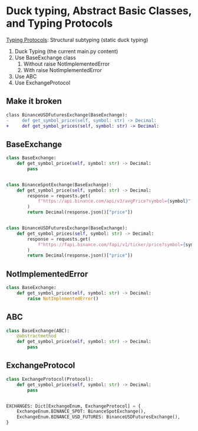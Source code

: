 # Duck typing, Abstract Basic Classes, and Typing Protocols

[Typing Protocols](https://peps.python.org/pep-0544/): Structural subtyping (static duck typing)

1. Duck Typing (the current main.py content)
2. Use BaseExchange class
   1. Without raise NotImplementedError
   2. With raise NotImplementedError
3. Use ABC
4. Use ExchangeProtocol

## Make it broken

```diff
class BinanceUSDFuturesExchange(BaseExchange):
-     def get_symbol_price(self, symbol: str) -> Decimal:
+     def get_symbol_prices(self, symbol: str) -> Decimal:
```

## BaseExchange

```python
class BaseExchange:
    def get_symbol_price(self, symbol: str) -> Decimal:
        pass


class BinanceSpotExchange(BaseExchange):
    def get_symbol_price(self, symbol: str) -> Decimal:
        response = requests.get(
            f"https://api.binance.com/api/v3/avgPrice?symbol={symbol}"
        )
        return Decimal(response.json()["price"])


class BinanceUSDFuturesExchange(BaseExchange):
    def get_symbol_prices(self, symbol: str) -> Decimal:
        response = requests.get(
            f"https://fapi.binance.com/fapi/v1/ticker/price?symbol={symbol}"
        )
        return Decimal(response.json()["price"])
```

## NotImplementedError

```python
class BaseExchange:
    def get_symbol_price(self, symbol: str) -> Decimal:
        raise NotImplementedError()
```

## ABC

```python
class BaseExchange(ABC):
    @abstractmethod
    def get_symbol_price(self, symbol: str) -> Decimal:
        pass
```

## ExchangeProtocol

```python
class ExchangeProtocol(Protocol):
    def get_symbol_price(self, symbol: str) -> Decimal:
        pass


EXCHANGES: Dict[ExchangeEnum, ExchangeProtocol] = {
    ExchangeEnum.BINANCE_SPOT: BinanceSpotExchange(),
    ExchangeEnum.BINANCE_USD_FUTURES: BinanceUSDFuturesExchange(),
}
```
